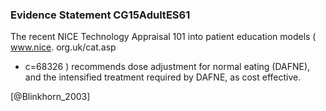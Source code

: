 ### Evidence Statement CG15AdultES61
The recent NICE Technology Appraisal 101 into patient education models ( www.nice. org.uk/cat.asp
*  c=68326 ) recommends dose adjustment for normal eating (DAFNE), and the intensified treatment required by DAFNE, as cost effective.



[@Blinkhorn_2003]
